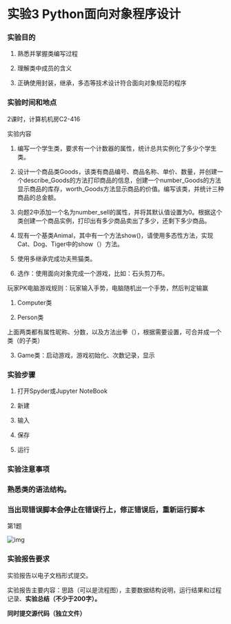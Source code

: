 # 实验3 Python面向对象程序设计

### 实验目的

1. 熟悉并掌握类编写过程

2. 理解类中成员的含义

3. 正确使用封装，继承，多态等技术设计符合面向对象规范的程序

 

### 实验时间和地点

2课时，计算机机房C2-416

 

实验内容

1. 编写一个学生类，要求有一个计数器的属性，统计总共实例化了多少个学生类。

2. 设计一个商品类Goods，该类有商品编号、商品名称、单价、数量，并创建一个describe_Goods的方法打印商品的信息，创建一个number_Goods的方法显示商品的库存，worth_Goods方法显示商品的价值。编写该类，并统计三种商品的总金额。

3. 向题2中添加一个名为number_sell的属性，并将其默认值设置为0。根据这个类创建一个商品实例，打印出有多少商品卖出了多少，还剩下多少商品。

4. 现有一个基类Animal，其中有一个方法show()，请使用多态性方法，实现Cat、Dog、Tiger中的show（）方法。

5. 使用多继承完成功夫熊猫类。

6. 选作：使用面向对象完成一个游戏，比如：石头剪刀布。

玩家PK电脑游戏规则：玩家输入手势，电脑随机出一个手势，然后判定输赢

1. Computer类

2. Person类

上面两类都有属性昵称、分数，以及方法出拳（），根据需要设置，可合并成一个类（的子类）

3. Game类：启动游戏，游戏初始化、次数记录，显示

### 实验步骤

1. 打开Spyder或Jupyter NoteBook

2. 新建

3. 输入

4. 保存

5. 运行

### 实验注意事项

### 熟悉类的语法结构。

### 当出现错误脚本会停止在错误行上，修正错误后，重新运行脚本

第1题

 ![img](file:///C:/Users/14485/AppData/Local/Temp/msohtmlclip1/01/clip_image001.png)

 

### 实验报告要求

  实验报告以电子文档形式提交。

实验报告主要内容：思路（可以是流程图），主要数据结构说明，运行结果和过程记录、**实验总结（不少于****200****字）。**

**同时提交源代码（独立文件）**

 

 